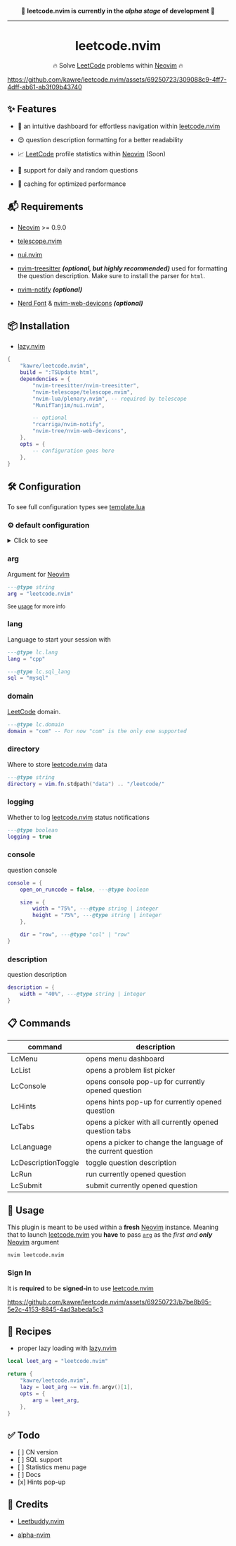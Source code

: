 <div align="center">

🚨 **leetcode.nvim is currently in the _alpha stage_ of development** 🚨

______________________________________________________________________

# leetcode.nvim

🔥 Solve [LeetCode] problems within [Neovim] 🔥

</div>

https://github.com/kawre/leetcode.nvim/assets/69250723/309088c9-4ff7-4dff-ab61-ab3f09b43740

## ✨ Features

- 📌 an intuitive dashboard for effortless navigation within [leetcode.nvim]

- 😍 question description formatting for a better readability

- 📈 [LeetCode] profile statistics within [Neovim] (Soon)

- 🔀 support for daily and random questions

- 💾 caching for optimized performance

## 📬 Requirements

- [Neovim] >= 0.9.0

- [telescope.nvim]

- [nui.nvim]

- [nvim-treesitter] _**(optional, but highly recommended)**_
  used for formatting the question description.
  Make sure to install the parser for `html`.

- [nvim-notify] _**(optional)**_

- [Nerd Font][nerd-font] & [nvim-web-devicons] _**(optional)**_

## 📦 Installation

- [lazy.nvim]

```lua
{
    "kawre/leetcode.nvim",
    build = ":TSUpdate html",
    dependencies = {
        "nvim-treesitter/nvim-treesitter",
        "nvim-telescope/telescope.nvim",
        "nvim-lua/plenary.nvim", -- required by telescope
        "MunifTanjim/nui.nvim",

        -- optional
        "rcarriga/nvim-notify",
        "nvim-tree/nvim-web-devicons",
    },
    opts = {
        -- configuration goes here
    },
}
```

<!-- [packer.nvim]: https://github.com/wbthomason/packer.nvim -->

## 🛠️ Configuration

To see full configuration types see [template.lua](./lua/leetcode/config/template.lua)

### ⚙️ default configuration

<details>
  <summary>Click to see</summary>

```lua
{
    ---@type lc.domain
    domain = "com", -- For now "com" is the only one supported

    ---@type string
    arg = "leetcode.nvim",

    ---@type lc.lang
    lang = "cpp",

    ---@type lc.sql
    sql = "mysql",

    ---@type string
    directory = vim.fn.stdpath("data") .. "/leetcode/",

    ---@type boolean
    logging = true,

    console = {
        open_on_runcode = false, ---@type boolean

        dir = "row", ---@type "col" | "row"

        size = {
            width = "90%", ---@type string | integer
            height = "75%", ---@type string | integer
        },

        result = {
            size = "60%", ---@type string | integer
        },

        testcase = {
            size = "40%", ---@type string | integer
        },
    },

    description = {
        position = "left", ---@type "top" | "right" | "bottom" | "left"

        width = "40%", ---@type string | integer
    },
}

```

</details>

### arg

Argument for [Neovim]

```lua
---@type string
arg = "leetcode.nvim"
```

<small>See [usage](#-usage) for more info</small>

### lang

Language to start your session with

```lua
---@type lc.lang
lang = "cpp"

---@type lc.sql_lang
sql = "mysql"
```

### domain

[LeetCode] domain.

```lua
---@type lc.domain
domain = "com" -- For now "com" is the only one supported
```

### directory

Where to store [leetcode.nvim] data

```lua
---@type string
directory = vim.fn.stdpath("data") .. "/leetcode/"
```

### logging

Whether to log [leetcode.nvim] status notifications

```lua
---@type boolean
logging = true
```

### console

question console

```lua
console = {
    open_on_runcode = false, ---@type boolean

    size = {
        width = "75%", ---@type string | integer
        height = "75%", ---@type string | integer
    },

    dir = "row", ---@type "col" | "row"
}
```

### description

question description

```lua
description = {
    width = "40%", ---@type string | integer
}
```

## 📋 Commands

| command             | description                                                   |
| ------------------- | ------------------------------------------------------------- |
| LcMenu              | opens menu dashboard                                          |
| LcList              | opens a problem list picker                                   |
| LcConsole           | opens console pop-up for currently opened question            |
| LcHints             | opens hints pop-up for currently opened question              |
| LcTabs              | opens a picker with all currently opened question tabs        |
| LcLanguage          | opens a picker to change the language of the current question |
| LcDescriptionToggle | toggle question description                                   |
| LcRun               | run currently opened question                                 |
| LcSubmit            | submit currently opened question                              |

## 🚀 Usage

This plugin is meant to be used within a **fresh** [Neovim] instance.
Meaning that to launch [leetcode.nvim] you **have** to pass
[`arg`](#arg) as the _first and **only**_ [Neovim] argument

```
nvim leetcode.nvim
```

### Sign In

It is **required** to be **signed-in** to use [leetcode.nvim]

https://github.com/kawre/leetcode.nvim/assets/69250723/b7be8b95-5e2c-4153-8845-4ad3abeda5c3

## 🍴 Recipes

- proper lazy loading with [lazy.nvim]

```lua
local leet_arg = "leetcode.nvim"

return {
    "kawre/leetcode.nvim",
    lazy = leet_arg ~= vim.fn.argv()[1],
    opts = {
        arg = leet_arg,
    },
}
```

## ✅ Todo

- \[ \] CN version
- \[ \] SQL support
- \[ \] Statistics menu page
- \[ \] Docs
- \[x\] Hints pop-up

## 🙌 Credits

- [Leetbuddy.nvim](https://github.com/Dhanus3133/Leetbuddy.nvim)

- [alpha-nvim](https://github.com/goolord/alpha-nvim)

[lazy.nvim]: https://github.com/folke/lazy.nvim
[leetcode]: https://leetcode.com
[leetcode.nvim]: https://github.com/kawre/leetcode.nvim
[neovim]: https://github.com/neovim/neovim
[nerd-font]: https://www.nerdfonts.com
[nui.nvim]: https://github.com/MunifTanjim/nui.nvim
[nvim-notify]: https://github.com/rcarriga/nvim-notify
[nvim-treesitter]: https://github.com/nvim-treesitter/nvim-treesitter
[nvim-web-devicons]: https://github.com/nvim-tree/nvim-web-devicons
[telescope.nvim]: https://github.com/nvim-telescope/telescope.nvim
